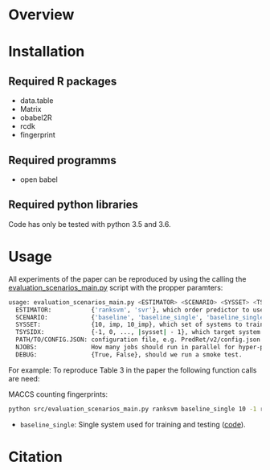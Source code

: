 # Overview

# Installation

## Required R packages
- data.table
- Matrix
- obabel2R
- rcdk
- fingerprint

## Required programms
- open babel

## Required python libraries

Code has only be tested with python 3.5 and 3.6.

# Usage

All experiments of the paper can be reproduced by using the calling the [evaluation_scenarios_main.py](src/evaluation_scenarios_main.py)
script with the propper paramters:

```bash
usage: evaluation_scenarios_main.py <ESTIMATOR> <SCENARIO> <SYSSET> <TSYSIDX> <PATH/TO/CONFIG.JSON> <NJOBS> <DEBUG>
  ESTIMATOR:           {'ranksvm', 'svr'}, which order predictor to use.
  SCENARIO:            {'baseline', 'baseline_single', 'baseline_single_perc', 'all_on_one', 'all_on_one_perc', 'met_ident_perf_GS_BS'}, which experiment to run.
  SYSSET:              {10, imp, 10_imp}, which set of systems to train on.
  TSYSIDX:             {-1, 0, ..., |sysset| - 1}, which target system to use for evaluation.
  PATH/TO/CONFIG.JSON: configuration file, e.g. PredRet/v2/config.json
  NJOBS:               How many jobs should run in parallel for hyper-parameter estimation?
  DEBUG:               {True, False}, should we run a smoke test.
```

For example: To reproduce Table 3 in the paper the following function calls are 
need:

MACCS counting fingerprints:

```bash
python src/evaluation_scenarios_main.py ranksvm baseline_single 10 -1 results/raw/PredRet/v2/config.json 2 False
```

- ```baseline_single```: Single system used for training and testing ([code](src/evaluation_scenarios_main.py#L708)).

# Citation